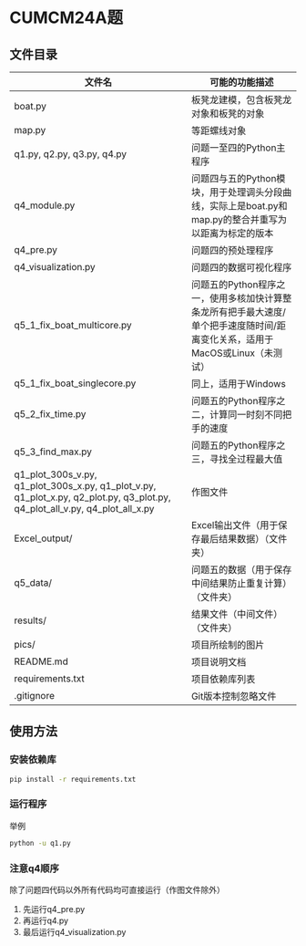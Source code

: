 # CUMCM24A题

## 文件目录

| 文件名 | 可能的功能描述 |
| --- | --- |
| boat.py | 板凳龙建模，包含板凳龙对象和板凳的对象 |
| map.py | 等距螺线对象 |
| q1.py, q2.py, q3.py, q4.py | 问题一至四的Python主程序 |
| q4_module.py | 问题四与五的Python模块，用于处理调头分段曲线，实际上是boat.py和map.py的整合并重写为以距离为标定的版本 |
| q4_pre.py | 问题四的预处理程序 |
| q4_visualization.py | 问题四的数据可视化程序 |
| q5_1_fix_boat_multicore.py | 问题五的Python程序之一，使用多核加快计算整条龙所有把手最大速度/单个把手速度随时间/距离变化关系，适用于MacOS或Linux（未测试） |
| q5_1_fix_boat_singlecore.py | 同上，适用于Windows |
| q5_2_fix_time.py | 问题五的Python程序之二，计算同一时刻不同把手的速度 |
| q5_3_find_max.py | 问题五的Python程序之三，寻找全过程最大值 |
| q1_plot_300s_v.py, q1_plot_300s_x.py, q1_plot_v.py, q1_plot_x.py, q2_plot.py, q3_plot.py, q4_plot_all_v.py, q4_plot_all_x.py | 作图文件 |
| Excel_output/ | Excel输出文件（用于保存最后结果数据）（文件夹） |
| q5_data/ | 问题五的数据（用于保存中间结果防止重复计算）（文件夹） |
| results/ | 结果文件（中间文件）（文件夹） |
| pics/ | 项目所绘制的图片 |
| README.md | 项目说明文档 |
| requirements.txt | 项目依赖库列表 |
| .gitignore | Git版本控制忽略文件 |

## 使用方法
### 安装依赖库
```bash
pip install -r requirements.txt
```

### 运行程序
举例
```bash
python -u q1.py
```

### 注意q4顺序
除了问题四代码以外所有代码均可直接运行（作图文件除外）
1. 先运行q4_pre.py
2. 再运行q4.py
3. 最后运行q4_visualization.py

